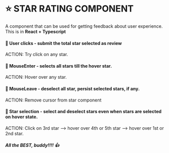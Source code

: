 # ⭐ STAR RATING COMPONENT

A component that can be used for getting feedback about user experience.
This is in **React + Typescript**

#### 🎯 User clicks - submit the total star selected as review
ACTION: Try click on any star.

#### 🎯 MouseEnter -  selects all stars till the hover star.
ACTION: Hover over any star.

#### 🎯 MouseLeave - deselect all star, persist selected stars, if any.
ACTION: Remove cursor from star component

#### 🎯 Star selection - select and deselect stars even when stars are selected on hover state.
ACTION: Click on 3rd star --> hover over 4th or 5th star --> hover over 1st or 2nd star.

##### All the BEST, buddy!!!! 👍
